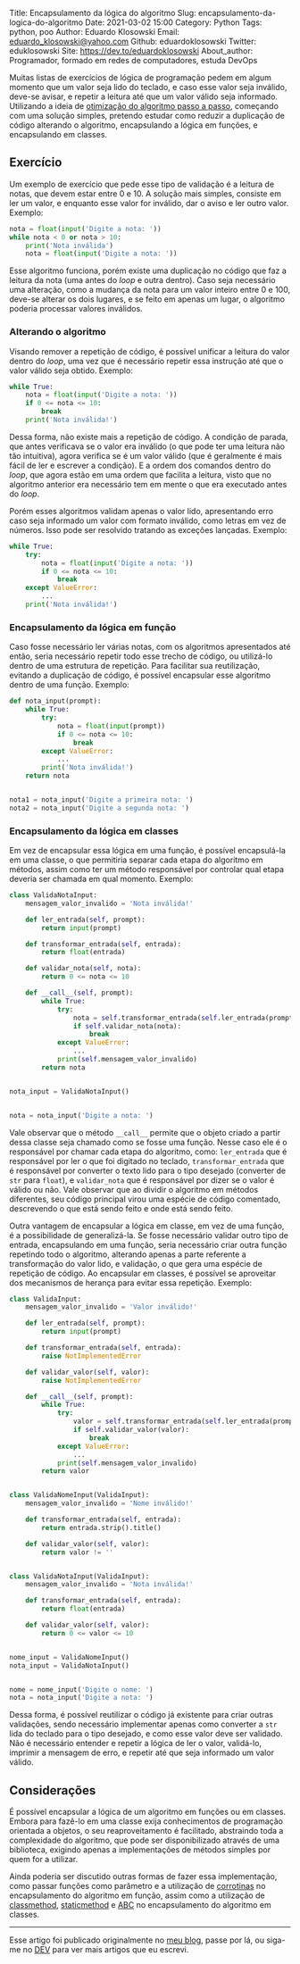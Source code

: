 Title: Encapsulamento da lógica do algoritmo
Slug: encapsulamento-da-logica-do-algoritmo
Date: 2021-03-02 15:00
Category: Python
Tags: python, poo
Author: Eduardo Klosowski
Email: eduardo_klosowski@yahoo.com
Github: eduardoklosowski
Twitter: eduklosowski
Site: https://dev.to/eduardoklosowski
About_author: Programador, formado em redes de computadores, estuda DevOps

Muitas listas de exercícios de lógica de programação pedem em algum momento que um valor seja lido do teclado, e caso esse valor seja inválido, deve-se avisar, e repetir a leitura até que um valor válido seja informado. Utilizando a ideia de [otimização do algoritmo passo a passo](https://dev.to/acaverna/otimizando-o-algoritmo-passo-a-passo-4co0), começando com uma solução simples, pretendo estudar como reduzir a duplicação de código alterando o algoritmo, encapsulando a lógica em funções, e encapsulando em classes.

## Exercício

Um exemplo de exercício que pede esse tipo de validação é a leitura de notas, que devem estar entre 0 e 10. A solução mais simples, consiste em ler um valor, e enquanto esse valor for inválido, dar o aviso e ler outro valor. Exemplo:

```python
nota = float(input('Digite a nota: '))
while nota < 0 or nota > 10:
    print('Nota inválida')
    nota = float(input('Digite a nota: '))
```

Esse algoritmo funciona, porém existe uma duplicação no código que faz a leitura da nota (uma antes do *loop* e outra dentro). Caso seja necessário uma alteração, como a mudança da nota para um valor inteiro entre 0 e 100, deve-se alterar os dois lugares, e se feito em apenas um lugar, o algoritmo poderia processar valores inválidos.

### Alterando o algoritmo

Visando remover a repetição de código, é possível unificar a leitura do valor dentro do *loop*, uma vez que é necessário repetir essa instrução até que o valor válido seja obtido. Exemplo:

```python
while True:
    nota = float(input('Digite a nota: '))
    if 0 <= nota <= 10:
        break
    print('Nota inválida!')
```

Dessa forma, não existe mais a repetição de código. A condição de parada, que antes verificava se o valor era inválido (o que pode ter uma leitura não tão intuitiva), agora verifica se é um valor válido (que é geralmente é mais fácil de ler e escrever a condição). E a ordem dos comandos dentro do *loop*, que agora estão em uma ordem que facilita a leitura, visto que no algoritmo anterior era necessário tem em mente o que era executado antes do *loop*.

Porém esses algoritmos validam apenas o valor lido, apresentando erro caso seja informado um valor com formato inválido, como letras em vez de números. Isso pode ser resolvido tratando as exceções lançadas. Exemplo:

```python
while True:
    try:
        nota = float(input('Digite a nota: '))
        if 0 <= nota <= 10:
            break
    except ValueError:
        ...
    print('Nota inválida!')
```

### Encapsulamento da lógica em função

Caso fosse necessário ler várias notas, com os algoritmos apresentados até então, seria necessário repetir todo esse trecho de código, ou utilizá-lo dentro de uma estrutura de repetição. Para facilitar sua reutilização, evitando a duplicação de código, é possível encapsular esse algoritmo dentro de uma função. Exemplo:

```python
def nota_input(prompt):
    while True:
        try:
            nota = float(input(prompt))
            if 0 <= nota <= 10:
                break
        except ValueError:
            ...
        print('Nota inválida!')
    return nota


nota1 = nota_input('Digite a primeira nota: ')
nota2 = nota_input('Digite a segunda nota: ')
```

### Encapsulamento da lógica em classes

Em vez de encapsular essa lógica em uma função, é possível encapsulá-la em uma classe, o que permitiria separar cada etapa do algoritmo em métodos, assim como ter um método responsável por controlar qual etapa deveria ser chamada em qual momento. Exemplo:

```python
class ValidaNotaInput:
    mensagem_valor_invalido = 'Nota inválida!'

    def ler_entrada(self, prompt):
        return input(prompt)

    def transformar_entrada(self, entrada):
        return float(entrada)

    def validar_nota(self, nota):
        return 0 <= nota <= 10

    def __call__(self, prompt):
        while True:
            try:
                nota = self.transformar_entrada(self.ler_entrada(prompt))
                if self.validar_nota(nota):
                    break
            except ValueError:
                ...
            print(self.mensagem_valor_invalido)
        return nota


nota_input = ValidaNotaInput()


nota = nota_input('Digite a nota: ')
```

Vale observar que o método `__call__` permite que o objeto criado a partir dessa classe seja chamado como se fosse uma função. Nesse caso ele é o responsável por chamar cada etapa do algoritmo, como: `ler_entrada` que é responsável por ler o que foi digitado no teclado, `transformar_entrada` que é responsável por converter o texto lido para o tipo desejado (converter de `str` para `float`), e `validar_nota` que é responsável por dizer se o valor é válido ou não. Vale observar que ao dividir o algoritmo em métodos diferentes, seu código principal virou uma espécie de código comentado, descrevendo o que está sendo feito e onde está sendo feito.

Outra vantagem de encapsular a lógica em classe, em vez de uma função, é a possibilidade de generalizá-la. Se fosse necessário validar outro tipo de entrada, encapsulando em uma função, seria necessário criar outra função repetindo todo o algoritmo, alterando apenas a parte referente a transformação do valor lido, e validação, o que gera uma espécie de repetição de código. Ao encapsular em classes, é possível se aproveitar dos mecanismos de herança para evitar essa repetição. Exemplo:

```python
class ValidaInput:
    mensagem_valor_invalido = 'Valor inválido!'

    def ler_entrada(self, prompt):
        return input(prompt)

    def transformar_entrada(self, entrada):
        raise NotImplementedError

    def validar_valor(self, valor):
        raise NotImplementedError

    def __call__(self, prompt):
        while True:
            try:
                valor = self.transformar_entrada(self.ler_entrada(prompt))
                if self.validar_valor(valor):
                    break
            except ValueError:
                ...
            print(self.mensagem_valor_invalido)
        return valor


class ValidaNomeInput(ValidaInput):
    mensagem_valor_invalido = 'Nome inválido!'

    def transformar_entrada(self, entrada):
        return entrada.strip().title()

    def validar_valor(self, valor):
        return valor != ''


class ValidaNotaInput(ValidaInput):
    mensagem_valor_invalido = 'Nota inválida!'

    def transformar_entrada(self, entrada):
        return float(entrada)

    def validar_valor(self, valor):
        return 0 <= valor <= 10


nome_input = ValidaNomeInput()
nota_input = ValidaNotaInput()


nome = nome_input('Digite o nome: ')
nota = nota_input('Digite a nota: ')
```

Dessa forma, é possível reutilizar o código já existente para criar outras validações, sendo necessário implementar apenas como converter a `str` lida do teclado para o tipo desejado, e como esse valor deve ser validado. Não é necessário entender e repetir a lógica de ler o valor, validá-lo, imprimir a mensagem de erro, e repetir até que seja informado um valor válido.

## Considerações

É possível encapsular a lógica de um algoritmo em funções ou em classes. Embora para fazê-lo em uma classe exija conhecimentos de programação orientada a objetos, o seu reaproveitamento é facilitado, abstraindo toda a complexidade do algoritmo, que pode ser disponibilizado através de uma biblioteca, exigindo apenas a implementações de métodos simples por quem for a utilizar.

Ainda poderia ser discutido outras formas de fazer essa implementação, como passar funções como parâmetro e a utilização de [corrotinas](https://docs.python.org/pt-br/3/library/asyncio-task.html) no encapsulamento do algoritmo em função, assim como a utilização de [classmethod](https://docs.python.org/pt-br/3/library/functions.html#classmethod), [staticmethod](https://docs.python.org/pt-br/3/library/functions.html#staticmethod) e [ABC](https://docs.python.org/pt-br/3/library/abc.html) no encapsulamento do algoritmo em classes.

---

Esse artigo foi publicado originalmente no [meu blog](https://eduardoklosowski.github.io/blog/), passe por lá, ou siga-me no [DEV](https://dev.to/eduardoklosowski) para ver mais artigos que eu escrevi.
